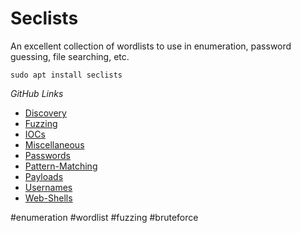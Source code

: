 # Seclists
An excellent collection of wordlists to use in enumeration, password guessing, file searching, etc. 

```
sudo apt install seclists
```

_GitHub Links_
- [Discovery](https://github.com/danielmiessler/SecLists/tree/master/Discovery "Discovery")
- [Fuzzing](https://github.com/danielmiessler/SecLists/tree/master/Fuzzing "Fuzzing")
- [IOCs](https://github.com/danielmiessler/SecLists/tree/master/IOCs "IOCs")
- [Miscellaneous](https://github.com/danielmiessler/SecLists/tree/master/Miscellaneous "Miscellaneous")
- [Passwords](https://github.com/danielmiessler/SecLists/tree/master/Passwords "Passwords")
- [Pattern-Matching](https://github.com/danielmiessler/SecLists/tree/master/Pattern-Matching "Pattern-Matching")
- [Payloads](https://github.com/danielmiessler/SecLists/tree/master/Payloads "Payloads")
- [Usernames](https://github.com/danielmiessler/SecLists/tree/master/Usernames "Usernames")
- [Web-Shells](https://github.com/danielmiessler/SecLists/tree/master/Web-Shells "Web-Shells")



#enumeration #wordlist #fuzzing #bruteforce